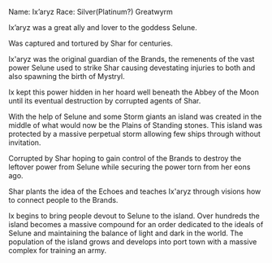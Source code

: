 Name: Ix’aryz
Race: Silver(Platinum?) Greatwyrm

Ix’aryz was a great ally and lover to the goddess Selune. 

Was captured and tortured by Shar for centuries. 

Ix'aryz was the original guardian of the Brands, the remenents of the vast power Selune used to strike Shar causing devestating injuries to both and also spawning the birth of Mystryl. 

Ix kept this power hidden in her hoard well beneath the Abbey of the Moon until its eventual destruction by corrupted agents of Shar.  

With the help of Selune and some Storm giants an island was created in the middle of what would now be the Plains of Standing stones. This island was protected by a massive perpetual storm allowing few ships through without invitation. 

Corrupted by Shar hoping to gain control of the Brands to destroy the leftover power from Selune while securing the power torn from her eons ago. 

Shar plants the idea of the Echoes and teaches Ix'aryz through visions how to connect people to the Brands. 

Ix begins to bring people devout to Selune to the island. Over hundreds the island becomes a massive compound for an order dedicated to the ideals of Selune and maintaining the balance of light and dark in the world. The population of the island grows and develops into port town with a massive complex for training an army. 

 


